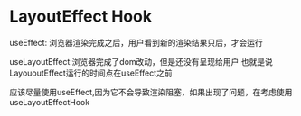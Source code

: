 # LayoutEffect Hook

 useEffect: 浏览器渲染完成之后，用户看到新的渲染结果只后，才会运行

 useLayoutEffect:浏览器完成了dom改动，但是还没有呈现给用户 也就是说  LayououtEffect运行的时间点在useEffect之前

 应该尽量使用useEffect,因为它不会导致渲染阻塞，如果出现了问题，在考虑使用useLayoutEffectHook